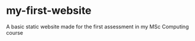 # my-first-website

A basic static website made for the first assessment in my MSc Computing course
